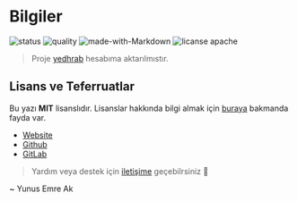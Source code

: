 # Bilgiler <!-- omit in toc -->

![status](https://img.shields.io/nodeping/status/jkiwn052-ntpp-4lbb-8d45-ihew6d9ucoei.svg)
![quality](https://img.shields.io/ansible/quality/432.svg)
![made-with-Markdown](https://img.shields.io/badge/Made%20with-Markdown-1f425f.svg)
![licanse apache](https://img.shields.io/github/license/mashape/apistatus.svg)

> Proje [yedhrab](https://gitlab.com/yedhrab) hesabıma aktarılmıstır.

## Lisans ve Teferruatlar

Bu yazı **MIT** lisanslıdır. Lisanslar hakkında bilgi almak için [buraya](https://choosealicense.com/licenses/) bakmanda fayda var.

- [Website](https://yemreak.com)
- [Github](https://github.com/yedhrab)
- [GitLab](https://gitlab.com/yedhrab)

> Yardım veya destek için [iletişime](mailto::yedhrab@gmail.com) geçebilrsiniz 🤗

~ Yunus Emre Ak
